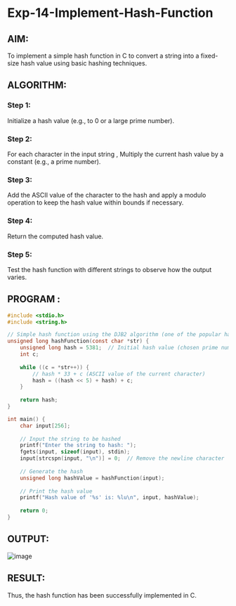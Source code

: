 # Exp-14-Implement-Hash-Function
## AIM:
To implement a simple hash function in C to convert a string into a fixed-size hash value using basic hashing techniques.

## ALGORITHM:
### Step 1: 
Initialize a hash value (e.g., to 0 or a large prime number).

### Step 2:
For each character in the input string , Multiply the current hash value by a constant (e.g., a prime number).

### Step 3: 
Add the ASCII value of the character to the hash and apply a modulo operation to keep the hash value within bounds if necessary.

### Step 4: 
Return the computed hash value.

### Step 5: 
Test the hash function with different strings to observe how the output varies.

## PROGRAM :
```c
#include <stdio.h>
#include <string.h>

// Simple hash function using the DJB2 algorithm (one of the popular hash functions)
unsigned long hashFunction(const char *str) {
    unsigned long hash = 5381;  // Initial hash value (chosen prime number)
    int c;
    
    while ((c = *str++)) {
        // hash * 33 + c (ASCII value of the current character)
        hash = ((hash << 5) + hash) + c;
    }
    
    return hash;
}

int main() {
    char input[256];
    
    // Input the string to be hashed
    printf("Enter the string to hash: ");
    fgets(input, sizeof(input), stdin);
    input[strcspn(input, "\n")] = 0;  // Remove the newline character
    
    // Generate the hash
    unsigned long hashValue = hashFunction(input);
    
    // Print the hash value
    printf("Hash value of '%s' is: %lu\n", input, hashValue);
    
    return 0;
}
```
## OUTPUT:
![image](https://github.com/user-attachments/assets/99b56352-9b2e-405a-872d-8c88754ee266)


## RESULT:
Thus, the hash function has been successfully implemented in C.

